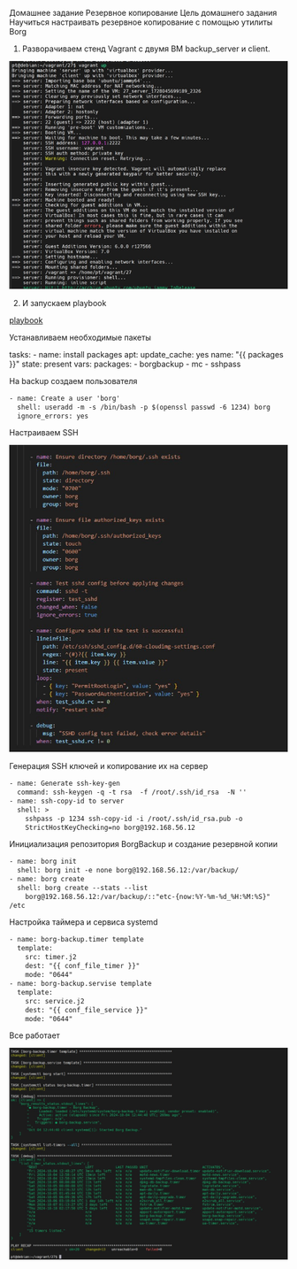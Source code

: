 Домашнее задание Резервное копирование
Цель домашнего задания
Научиться настраивать резервное копирование с помощью утилиты Borg


1. Разворачиваем стенд Vagrant с двумя ВМ backup_server и client.

![1](img/1.jpg)  




2. И запускаем playbook

[playbook](playbook.yml)




Устанавливаем необходимые пакеты


tasks:
    - name: install packages
      apt:
        update_cache: yes
        name: "{{ packages }}"
        state: present
      vars:
        packages:
          - borgbackup
          - mc
          - sshpass

На backup создаем пользователя


    - name: Create a user 'borg'
      shell: useradd -m -s /bin/bash -p $(openssl passwd -6 1234) borg
      ignore_errors: yes

Настраиваем SSH

![2](img/2.jpg)

Генерация SSH ключей и копирование их на сервер

    - name: Generate ssh-key-gen
      command: ssh-keygen -q -t rsa  -f /root/.ssh/id_rsa  -N ''
    - name: ssh-copy-id to server
      shell: >
        sshpass -p 1234 ssh-copy-id -i /root/.ssh/id_rsa.pub -o
        StrictHostKeyChecking=no borg@192.168.56.12

Инициализация репозитория BorgBackup и создание резервной копии 

    - name: borg init
      shell: borg init -e none borg@192.168.56.12:/var/backup/
    - name: borg create
      shell: borg create --stats --list
        borg@192.168.56.12:/var/backup/::"etc-{now:%Y-%m-%d_%H:%M:%S}" /etc

Настройка таймера и сервиса systemd

    - name: borg-backup.timer template
      template:
        src: timer.j2
        dest: "{{ conf_file_timer }}"
        mode: "0644"
    - name: borg-backup.servise template
      template:
        src: service.j2
        dest: "{{ conf_file_service }}"
        mode: "0644"

Все работает

![3](img/3.jpg)
